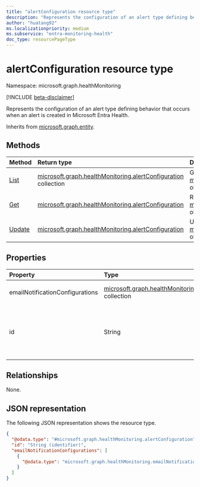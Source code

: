 ```yaml
---
title: "alertConfiguration resource type"
description: "Represents the configuration of an alert type defining behavior that occurs when an alert is created in Microsoft Entra Health."
author: "huatang92"
ms.localizationpriority: medium
ms.subservice: "entra-monitoring-health"
doc_type: resourcePageType
---
```


# alertConfiguration resource type

Namespace: microsoft.graph.healthMonitoring

[!INCLUDE [beta-disclaimer](../../includes/beta-disclaimer.md)]

Represents the configuration of an alert type defining behavior that occurs when an alert is created in Microsoft Entra Health.


Inherits from [microsoft.graph.entity](../resources/entity.md).

## Methods
|Method|Return type|Description|
|:---|:---|:---|
|[List](../api/healthmonitoring-healthmonitoringroot-list-alertconfigurations.md)|[microsoft.graph.healthMonitoring.alertConfiguration](../resources/healthmonitoring-alertconfiguration.md) collection|Get a list of the [microsoft.graph.healthMonitoring.alertConfiguration](../resources/healthmonitoring-alertconfiguration.md) objects and their properties.|
|[Get](../api/healthmonitoring-alertconfiguration-get.md)|[microsoft.graph.healthMonitoring.alertConfiguration](../resources/healthmonitoring-alertconfiguration.md)|Read the properties and relationships of a [microsoft.graph.healthMonitoring.alertConfiguration](../resources/healthmonitoring-alertconfiguration.md) object.|
|[Update](../api/healthmonitoring-alertconfiguration-update.md)|[microsoft.graph.healthMonitoring.alertConfiguration](../resources/healthmonitoring-alertconfiguration.md)|Update the properties of a [microsoft.graph.healthMonitoring.alertConfiguration](../resources/healthmonitoring-alertconfiguration.md) object.|

## Properties
|Property|Type|Description|
|:---|:---|:---|
|emailNotificationConfigurations|[microsoft.graph.healthMonitoring.emailNotificationConfiguration](../resources/healthmonitoring-emailnotificationconfiguration.md) collection|Defines the recipients of email notifications for an alert type. |
|id|String|The unique identifier of this alert configuration under the associated tenant. For example: `mfaSignInFailure`, `managedDeviceSignInFailure`. Inherited from [microsoft.graph.entity](../resources/entity.md).|

## Relationships
None.

## JSON representation
The following JSON representation shows the resource type.
<!-- {
  "blockType": "resource",
  "keyProperty": "id",
  "@odata.type": "microsoft.graph.healthMonitoring.alertConfiguration",
  "baseType": "microsoft.graph.entity",
  "openType": false
}
-->
``` json
{
  "@odata.type": "#microsoft.graph.healthMonitoring.alertConfiguration",
  "id": "String (identifier)",
  "emailNotificationConfigurations": [
    {
      "@odata.type": "microsoft.graph.healthMonitoring.emailNotificationConfiguration"
    }
  ]
}
```

